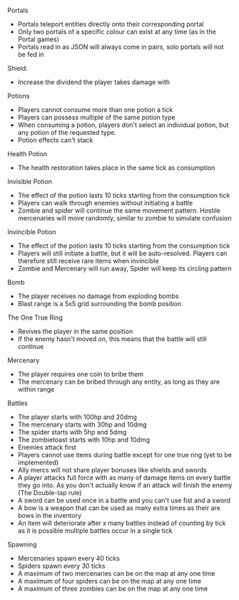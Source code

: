
Portals
- Portals teleport entities directly onto their corresponding portal
- Only two portals of a specific colour can exist at any time (as in the Portal games)
- Portals read in as JSON will always come in pairs, solo portals will not be fed in


Shield:
- Increase the dividend the player takes damage with

Potions
- Players cannot consume more than one potion a tick
- Players can possess multiple of the same potion type
- When consuming a potion, players don't select an individual potion, but any potion of the requested type.
- Potion effects can't stack

Health Potion
- The health restoration takes place in the same tick as consumption

Invisible Potion
- The effect of the potion lasts 10 ticks starting from the consumption tick
- Players can walk through enemies without initiating a battle
- Zombie and spider will continue the same movement pattern. Hostile mercenaries will move randomly, similar to zombie to simulate confusion

Invincible Potion
- The effect of the potion lasts 10 ticks starting from the consumption tick
- Players will still initiate a battle, but it will be auto-resolved. Players can therefore still receive rare items when invincible
- Zombie and Mercenary will run away, Spider will keep its circling pattern

Bomb
- The player receives no damage from exploding bombs
- Blast range is a 5x5 grid surrounding the bomb position

The One True Ring
- Revives the player in the same position
- If the enemy hasn't moved on, this means that the battle will still continue

Mercenary
- The player requires one coin to bribe them
- The mercenary can be bribed through any entity, as long as they are within range

Battles
- The player starts with 100hp and 20dmg
- The mercenary starts with 30hp and 10dmg
- The spider starts with 5hp and 5dmg
- The zombietoast starts with 10hp and 10dmg
- Enemies attack first
- Players cannot use items during battle except for one true ring (yet to be implemented)
- Ally mercs will not share player bonuses like shields and swords
- A player attacks full force with as many of damage items on every battle they go into. As you don't actually know if an attack will finish the enemy (The Double-tap rule)
- A sword can be used once in a battle and you can't use fist and a sword
- A bow is a weapon that can be used as many extra times as their are bows in the inventory
- An item will deteriorate after x many battles instead of counting by tick as it is possible multiple battles occur in a single tick

Spawning
- Mercenaries spawn every 40 ticks
- Spiders spawn every 30 ticks
- A maximum of two mercenaries can be on the map at any one time
- A maximum of four spiders can be on the map at any one time
- A maximum of three zombies can be on the map at any one time
